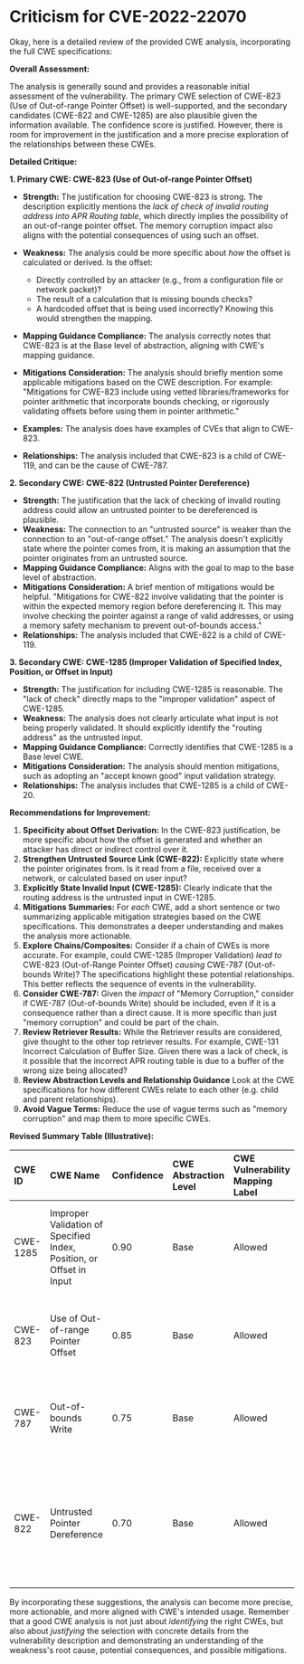 # Criticism for CVE-2022-22070

Okay, here is a detailed review of the provided CWE analysis, incorporating the full CWE specifications:

**Overall Assessment:**

The analysis is generally sound and provides a reasonable initial assessment of the vulnerability.  The primary CWE selection of CWE-823 (Use of Out-of-range Pointer Offset) is well-supported, and the secondary candidates (CWE-822 and CWE-1285) are also plausible given the information available. The confidence score is justified. However, there is room for improvement in the justification and a more precise exploration of the relationships between these CWEs.

**Detailed Critique:**

**1. Primary CWE: CWE-823 (Use of Out-of-range Pointer Offset)**

*   **Strength:** The justification for choosing CWE-823 is strong. The description explicitly mentions the *lack of check of invalid routing address into APR Routing table*, which directly implies the possibility of an out-of-range pointer offset.  The memory corruption impact also aligns with the potential consequences of using such an offset.
*   **Weakness:** The analysis could be more specific about *how* the offset is calculated or derived.  Is the offset:

    *   Directly controlled by an attacker (e.g., from a configuration file or network packet)?
    *   The result of a calculation that is missing bounds checks?
    *   A hardcoded offset that is being used incorrectly?
    Knowing this would strengthen the mapping.
*   **Mapping Guidance Compliance:** The analysis correctly notes that CWE-823 is at the Base level of abstraction, aligning with CWE's mapping guidance.
*   **Mitigations Consideration:** The analysis should briefly mention some applicable mitigations based on the CWE description. For example: "Mitigations for CWE-823 include using vetted libraries/frameworks for pointer arithmetic that incorporate bounds checking, or rigorously validating offsets before using them in pointer arithmetic."
*   **Examples:** The analysis does have examples of CVEs that align to CWE-823.
*   **Relationships:** The analysis included that CWE-823 is a child of CWE-119, and can be the cause of CWE-787.

**2. Secondary CWE: CWE-822 (Untrusted Pointer Dereference)**

*   **Strength:** The justification that the lack of checking of invalid routing address could allow an untrusted pointer to be dereferenced is plausible.
*   **Weakness:** The connection to an "untrusted source" is weaker than the connection to an "out-of-range offset." The analysis doesn't explicitly state where the pointer comes from, it is making an assumption that the pointer originates from an untrusted source.
*   **Mapping Guidance Compliance:** Aligns with the goal to map to the base level of abstraction.
*   **Mitigations Consideration:**  A brief mention of mitigations would be helpful. "Mitigations for CWE-822 involve validating that the pointer is within the expected memory region before dereferencing it. This may involve checking the pointer against a range of valid addresses, or using a memory safety mechanism to prevent out-of-bounds access."
*   **Relationships:** The analysis included that CWE-822 is a child of CWE-119.

**3. Secondary CWE: CWE-1285 (Improper Validation of Specified Index, Position, or Offset in Input)**

*   **Strength:** The justification for including CWE-1285 is reasonable.  The "lack of check" directly maps to the "improper validation" aspect of CWE-1285.
*   **Weakness:** The analysis does not clearly articulate what input is not being properly validated. It should explicitly identify the "routing address" as the untrusted input.
*   **Mapping Guidance Compliance:** Correctly identifies that CWE-1285 is a Base level CWE.
*   **Mitigations Consideration:** The analysis should mention mitigations, such as adopting an "accept known good" input validation strategy.
*   **Relationships:** The analysis includes that CWE-1285 is a child of CWE-20.

**Recommendations for Improvement:**

1.  **Specificity about Offset Derivation:** In the CWE-823 justification, be more specific about how the offset is generated and whether an attacker has direct or indirect control over it.
2.  **Strengthen Untrusted Source Link (CWE-822):** Explicitly state where the pointer originates from. Is it read from a file, received over a network, or calculated based on user input?
3.  **Explicitly State Invalid Input (CWE-1285):** Clearly indicate that the routing address is the untrusted input in CWE-1285.
4.  **Mitigations Summaries:** For *each* CWE, add a short sentence or two summarizing applicable mitigation strategies based on the CWE specifications. This demonstrates a deeper understanding and makes the analysis more actionable.
5.  **Explore Chains/Composites:**  Consider if a chain of CWEs is more accurate. For example, could CWE-1285 (Improper Validation) *lead to* CWE-823 (Out-of-Range Pointer Offset) *causing* CWE-787 (Out-of-bounds Write)? The specifications highlight these potential relationships. This better reflects the sequence of events in the vulnerability.
6.  **Consider CWE-787:** Given the *impact* of "Memory Corruption," consider if CWE-787 (Out-of-bounds Write) should be included, even if it is a consequence rather than a direct cause. It is more specific than just "memory corruption" and could be part of the chain.
7.  **Review Retriever Results:** While the Retriever results are considered, give thought to the other top retriever results. For example, CWE-131 Incorrect Calculation of Buffer Size. Given there was a lack of check, is it possible that the incorrect APR routing table is due to a buffer of the wrong size being allocated?
8.  **Review Abstraction Levels and Relationship Guidance** Look at the CWE specifications for how different CWEs relate to each other (e.g. child and parent relationships).
9.  **Avoid Vague Terms:** Reduce the use of vague terms such as "memory corruption" and map them to more specific CWEs.

**Revised Summary Table (Illustrative):**

| CWE ID   | CWE Name                                             | Confidence | CWE Abstraction Level | CWE Vulnerability Mapping Label | CWE-Vulnerability Mapping Notes                                                                                                                                                    |
| :------- | :----------------------------------------------------- | :--------- | :---------------------- | :------------------------------ | :------------------------------------------------------------------------------------------------------------------------------------------------------------------------------- |
| CWE-1285  | Improper Validation of Specified Index, Position, or Offset in Input | 0.90       | Base                    | Allowed                       | Primary CWE: The "routing address" is not validated, leading to an invalid memory access.                                                                            |
| CWE-823 | Use of Out-of-range Pointer Offset | 0.85 | Base | Allowed | Secondary Candidate: If the offset is out of range, memory corruption is possible |
| CWE-787 | Out-of-bounds Write | 0.75 | Base | Allowed | Secondary Candidate: If the offset is out of range, memory corruption is possible |
| CWE-822  | Untrusted Pointer Dereference                          | 0.70       | Base                    | Allowed                       | Tertiary Candidate: If an untrusted party can inject values directly into the Routing table and it is dereferenced, this is possible                                     |

By incorporating these suggestions, the analysis can become more precise, more actionable, and more aligned with CWE's intended usage. Remember that a good CWE analysis is not just about *identifying* the right CWEs, but also about *justifying* the selection with concrete details from the vulnerability description and demonstrating an understanding of the weakness's root cause, potential consequences, and possible mitigations.
